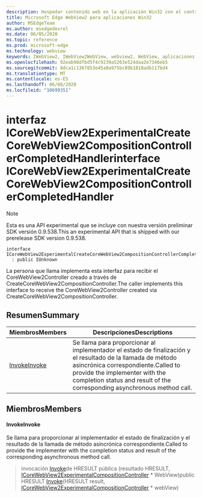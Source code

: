 ```yaml
---
description: Hospedar contenido web en la aplicación Win32 con el control Microsoft Edge WebView2
title: Microsoft Edge WebView2 para aplicaciones Win32
author: MSEdgeTeam
ms.author: msedgedevrel
ms.date: 06/05/2020
ms.topic: reference
ms.prod: microsoft-edge
ms.technology: webview
keywords: IWebView2, IWebView2WebView, webview2, WebView, aplicaciones Win32, Win32, Edge, ICoreWebView2, ICoreWebView2Controller, control de explorador, HTML Edge
ms.openlocfilehash: 92eab98dfbd5f4c9239a5263e524daa2e7346eb5
ms.sourcegitcommit: 8dca1c1367853e45a0a975bc89b1818adb117bd4
ms.translationtype: MT
ms.contentlocale: es-ES
ms.lasthandoff: 06/08/2020
ms.locfileid: "10699351"
---
```

# <span data-ttu-id="1b164-104">interfaz ICoreWebView2ExperimentalCreateCoreWebView2CompositionControllerCompletedHandler</span><span class="sxs-lookup"><span data-stu-id="1b164-104">interface ICoreWebView2ExperimentalCreateCoreWebView2CompositionControllerCompletedHandler</span></span> 

> [!NOTE]
> <span data-ttu-id="1b164-105">Esta es una API experimental que se incluye con nuestra versión preliminar SDK versión 0.9.538.</span><span class="sxs-lookup"><span data-stu-id="1b164-105">This an experimental API that is shipped with our prerelease SDK version 0.9.538.</span></span>

```
interface ICoreWebView2ExperimentalCreateCoreWebView2CompositionControllerCompletedHandler
  : public IUnknown
```

<span data-ttu-id="1b164-106">La persona que llama implementa esta interfaz para recibir el CoreWebView2Controller creado a través de CreateCoreWebView2CompositionController.</span><span class="sxs-lookup"><span data-stu-id="1b164-106">The caller implements this interface to receive the CoreWebView2Controller created via CreateCoreWebView2CompositionController.</span></span>

## <span data-ttu-id="1b164-107">Resumen</span><span class="sxs-lookup"><span data-stu-id="1b164-107">Summary</span></span>

 <span data-ttu-id="1b164-108">Miembros</span><span class="sxs-lookup"><span data-stu-id="1b164-108">Members</span></span>                        | <span data-ttu-id="1b164-109">Descripciones</span><span class="sxs-lookup"><span data-stu-id="1b164-109">Descriptions</span></span>
--------------------------------|---------------------------------------------
[<span data-ttu-id="1b164-110">Invoke</span><span class="sxs-lookup"><span data-stu-id="1b164-110">Invoke</span></span>](#invoke) | <span data-ttu-id="1b164-111">Se llama para proporcionar al implementador el estado de finalización y el resultado de la llamada de método asincrónica correspondiente.</span><span class="sxs-lookup"><span data-stu-id="1b164-111">Called to provide the implementer with the completion status and result of the corresponding asynchronous method call.</span></span>

## <span data-ttu-id="1b164-112">Miembros</span><span class="sxs-lookup"><span data-stu-id="1b164-112">Members</span></span>

#### <span data-ttu-id="1b164-113">Invoke</span><span class="sxs-lookup"><span data-stu-id="1b164-113">Invoke</span></span> 

<span data-ttu-id="1b164-114">Se llama para proporcionar al implementador el estado de finalización y el resultado de la llamada de método asincrónica correspondiente.</span><span class="sxs-lookup"><span data-stu-id="1b164-114">Called to provide the implementer with the completion status and result of the corresponding asynchronous method call.</span></span>

> <span data-ttu-id="1b164-115">invocación [Invoke](#invoke)de HRESULT pública (resultado HRESULT, [ICoreWebView2ExperimentalCompositionController](icorewebview2experimentalcompositioncontroller.md) \* WebView)</span><span class="sxs-lookup"><span data-stu-id="1b164-115">public HRESULT [Invoke](#invoke)(HRESULT result, [ICoreWebView2ExperimentalCompositionController](icorewebview2experimentalcompositioncontroller.md) \* webView)</span></span>

